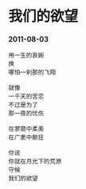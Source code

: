 # 我们的欲望

__2011-08-03__

```
用一生的哀婉
换
哪怕一刹那的飞翔

就像
一千天的苦恋
不过是为了
那一夜的忧伤

在寥廓中柔美
在广袤中颠狂

你说
你就在月光下的荒原
守候
我们的欲望
```
